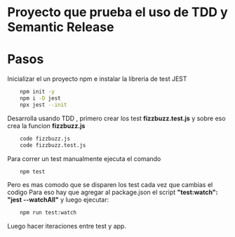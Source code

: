# Proyecto que prueba el uso de TDD y Semantic Release

# Pasos

Inicializar el un proyecto npm e instalar la libreria de test JEST

```sh
    npm init -y
    npm i -D jest
    npx jest --init
```

Desarrolla usando TDD , primero crear los test **fizzbuzz.test.js** y sobre eso crea la funcion **fizzbuzz.js**

```sh
    code fizzbuzz.js
    code fizzbuzz.test.js
```

Para correr un test manualmente ejecuta el comando

```sh
    npm test
```

Pero es mas comodo que se disparen los test cada vez que cambias el codigo
Para eso hay que agregar al package.json el script **"test:watch": "jest --watchAll"**
y luego ejecutar:

```sh
    npm run test:watch
```

Luego hacer iteraciones entre test y app.
